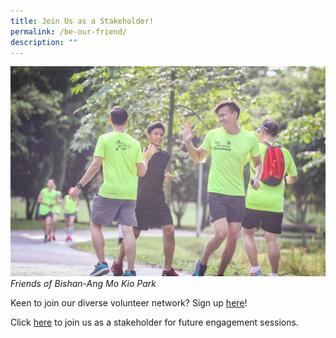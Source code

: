 ```yaml
---
title: Join Us as a Stakeholder!
permalink: /be-our-friend/
description: ""
---
```



![Alt text for image on Isomer site](/images/FoBAMKP%20morn%20greeters.jpg)
*Friends of Bishan-Ang Mo Kio Park*

Keen to join our diverse volunteer network? Sign up [here](https://www.volunteer.gov.sg/)!

Click [here](https://form.gov.sg/#!/5e21692b935451001117a12e) to join us as a stakeholder for future engagement sessions.